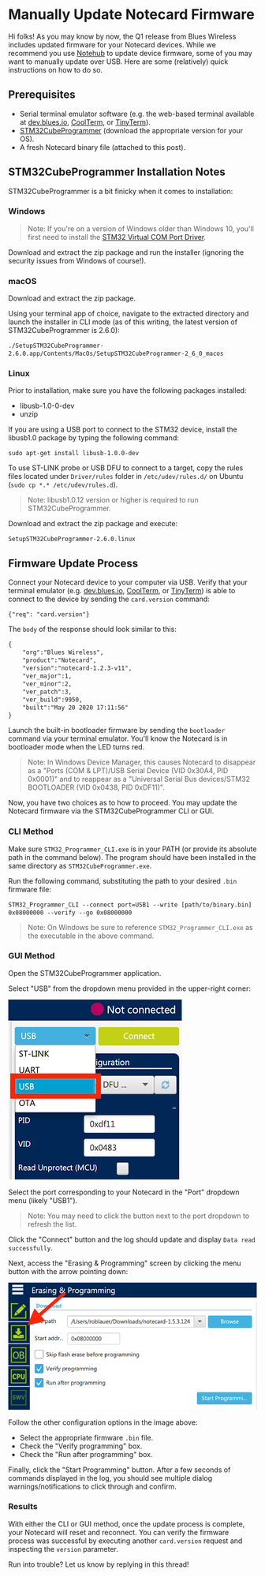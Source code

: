 # Manually Update Notecard Firmware

Hi folks! As you may know by now, the Q1 release from Blues Wireless includes updated firmware for your Notecard devices. While we recommend you use [Notehub](https://notehub.io/) to update device firmware, some of you may want to manually update over USB. Here are some (relatively) quick instructions on how to do so.

## Prerequisites

- Serial terminal emulator software (e.g. the web-based terminal available at [dev.blues.io](https://dev.blues.io/notecard-playground/), [CoolTerm](https://freeware.the-meiers.org/), or [TinyTerm](https://www.censoft.com/products/tinyterm-plus-terminal-emulator.php)).
- [STM32CubeProgrammer](https://www.st.com/en/development-tools/stm32cubeprog.html) (download the appropriate version for your OS).
- A fresh Notecard binary file (attached to this post).

## STM32CubeProgrammer Installation Notes

STM32CubeProgrammer is a bit finicky when it comes to installation:

### Windows

> Note: If you're on a version of Windows older than Windows 10, you'll first need to install the [STM32 Virtual COM Port Driver](https://www.st.com/en/development-tools/stsw-stm32102.html).

Download and extract the zip package and run the installer (ignoring the security issues from Windows of course!).

### macOS

Download and extract the zip package.

Using your terminal app of choice, navigate to the extracted directory and launch the installer in CLI mode (as of this writing, the latest version of STM32CubeProgrammer is 2.6.0):

	./SetupSTM32CubeProgrammer-2.6.0.app/Contents/MacOs/SetupSTM32CubeProgrammer-2_6_0_macos

### Linux

Prior to installation, make sure you have the following packages installed:

- libusb-1.0-0-dev
- unzip

If you are using a USB port to connect to the STM32 device, install the libusb1.0 package by typing the following command:

	sudo apt-get install libusb-1.0.0-dev

To use ST-LINK probe or USB DFU to connect to a target, copy the rules files located under `Driver/rules` folder in `/etc/udev/rules.d/` on Ubuntu (`sudo cp *.* /etc/udev/rules.d`).

> Note: libusb1.0.12 version or higher is required to run STM32CubeProgrammer.

Download and extract the zip package and execute:

	SetupSTM32CubeProgrammer-2.6.0.linux

## Firmware Update Process

Connect your Notecard device to your computer via USB. Verify that your terminal emulator (e.g. [dev.blues.io](https://dev.blues.io/notecard-playground/), [CoolTerm](https://freeware.the-meiers.org/), or [TinyTerm](https://www.censoft.com/products/tinyterm-plus-terminal-emulator.php)) is able to connect to the device by sending the `card.version` command:

	{"req": "card.version"}
	
The `body` of the response should look similar to this:

	{
	    "org":"Blues Wireless",
	    "product":"Notecard",
	    "version":"notecard-1.2.3-v11",
	    "ver_major":1,
	    "ver_minor":2,
	    "ver_patch":3,
	    "ver_build":9950,
	    "built":"May 20 2020 17:11:56"
	}

Launch the built-in bootloader firmware by sending the `bootloader` command via your terminal emulator. You'll know the Notecard is in bootloader mode when the LED turns red.

> Note: In Windows Device Manager, this causes Notecard to disappear as a "Ports (COM & LPT)/USB Serial Device (VID 0x30A4, PID 0x0001)" and to reappear as a "Universal Serial Bus devices/STM32 BOOTLOADER (VID 0x0438, PID 0xDF11)".

Now, you have two choices as to how to proceed. You may update the Notecard firmware via the STM32CubeProgrammer CLI or GUI.

### CLI Method

Make sure `STM32_Programmer_CLI.exe` is in your PATH (or provide its absolute path in the command below). The program should have been installed in the same directory as `STM32CubeProgrammer.exe`.

Run the following command, substituting the path to your desired `.bin` firmware file:

	STM32_Programmer_CLI --connect port=USB1 --write [path/to/binary.bin] 0x08000000 --verify --go 0x08000000
	
> Note: On Windows be sure to reference `STM32_Programmer_CLI.exe` as the executable in the above command.

### GUI Method

Open the STM32CubeProgrammer application.

Select "USB" from the dropdown menu provided in the upper-right corner:

![usb](select-usb.png)

Select the port corresponding to your Notecard in the "Port" dropdown menu (likely "USB1").

> Note: You may need to click the button next to the port dropdown to refresh the list.

Click the "Connect" button and the log should update and display `Data read successfully`.

Next, access the "Erasing & Programming" screen by clicking the menu button with the arrow pointing down:

![erasing & programming](erase-program.png)

Follow the other configuration options in the image above:

- Select the appropriate firmware `.bin` file.
- Check the "Verify programming" box.
- Check the "Run after programming" box.

Finally, click the "Start Programming" button. After a few seconds of commands displayed in the log, you should see multiple dialog warnings/notifications to click through and confirm.

### Results

With either the CLI or GUI method, once the update process is complete, your Notecard will reset and reconnect. You can verify the firmware process was successful by executing another `card.version` request and inspecting the `version` parameter.

Run into trouble? Let us know by replying in this thread!

